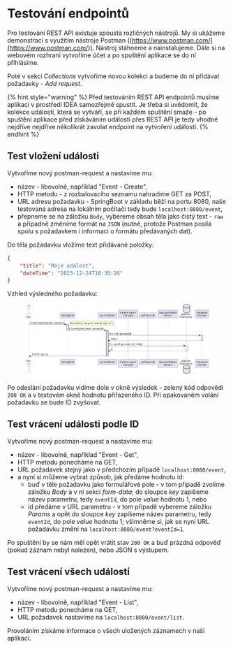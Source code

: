# Testování endpointů

Pro testování REST API existuje spousta rozličných nástrojů. My si ukážeme demonstraci s využitím nástroje Postman ([https://www.postman.com/](https://www.postman.com/)). Nástroj stáhneme a nainstalujeme. Dále si na webovém rozhraní vytvoříme účet a po spuštění aplikace se do ní přihlásíme.

Poté v sekci _Collections_ vytvoříme novou kolekci a budeme do ní přidávat požadavky - _Add request_.

{% hint style="warning" %}
Před testováním REST API endpointů musíme aplikaci v prostředí IDEA samozřejmě spustit. Je třeba si uvědomit, že kolekce událostí, která se vytváří, se při každém spuštění smaže - po spuštění aplikace před získáváním událostí přes REST API je tedy vhodné nejdříve nejdříve několikrát zavolat endpoint na vytvoření událostí.
{% endhint %}

## Test vložení události

Vytvoříme nový postman-request a nastavíme mu:

* název - libovolně, například "Event - Create",
* HTTP metodu - z rozbalovacího seznamu nahradíme GET za POST,
* URL adresu požadavku - SpringBoot v základu běží na portu 8080, naše testovaná adresa na lokálním počítači tedy bude `localhost:8080/event`,
* přepneme se na záložku `Body`, vybereme obsah těla jako čistý text - `raw` a případně změníme formát na `JSON` (nutné, protože Postman posílá spolu s požadavkem i informaci o formátu předávaných dat).

Do těla požadavku vložíme text přidávané položky:

```json
{
    "title": "Moje událost",
    "dateTime": "2023-12-24T18:30:20"
}
```

Vzhled výsledného požadavku:

<figure><img src="../.gitbook/assets/jwtRegistrace.png" alt=""><figcaption></figcaption></figure>

Po odeslání požadavku vidíme dole v okně výsledek - zelený kód odpovědi `200 OK` a v textovém okně hodnotu přiřazeného ID. Při opakovaném volání požadavku se bude ID zvyšovat.

## Test vrácení události podle ID

Vytvoříme nový postman-request a nastavíme mu:

* název - libovolně, například "Event - Get",
* HTTP metodu ponecháme na GET,
* URL požadavek stejný jako v předchozím případě `localhost:8080/event`,
* a nyní si můžeme vybrat způsob, jak předáme hodnotu id:
  * buď v těle požadavku jako formulářové pole - v tom případě zvolíme záložku _Body_ a v ní sekci _form-data_; do sloupce _key_ zapíšeme název parametru, tedy `eventId`, do pole _value_ hodnotu 1, nebo
  * id předáme v URL parametru - v tom případě vybereme záložku _Params_ a opět do sloupce _key_ zapíšeme název parametru, tedy `eventId`, do pole _value_ hodnotu 1; všimněme si, jak se nyní URL požadavku změní na `localhost:8080/event?eventId=1`.



Po spuštění by se nám měl opět vrátit stav `200 OK` a buď prázdná odpověď (pokud záznam nebyl nalezen), nebo JSON s výstupem.

## Test vrácení všech událostí

Vytvoříme nový postman-request a nastavíme mu:

* název - libovolně, například "Event - List",
* HTTP metodu ponecháme na GET,
* URL požadavek nastavíme na `localhost:8080/event/list`.

Provoláním získáme informace o všech uložených záznamech v naší aplikaci.

